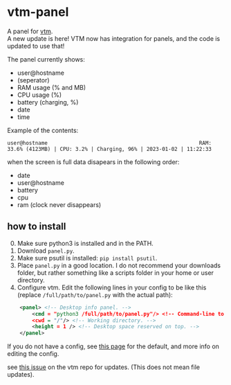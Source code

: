 # vtm-panel
A panel for [vtm](https://github.com/netxs-group/vtm).  
A new update is here! VTM now has integration for panels, and the code is updated to use that!

The panel
currently shows:
- user@hostname
- (seperator)
- RAM usage (% and MB)
- CPU usage (%)
- battery (charging, %)
- date
- time

Example of the contents:
```
user@hostname                                                 RAM: 33.6% (4123MB) | CPU: 3.2% | Charging, 96% | 2023-01-02 | 11:22:33
```

when the screen is full data disapears in the following order:
- date
- user@hostname
- battery
- cpu
- ram
  (clock never disappears)

## how to install
0. Make sure python3 is installed and in the PATH.
1. Download `panel.py`.
2. Make sure psutil is installed: `pip install psutil`.
3. Place `panel.py` in a good location. I do not recommend your downloads folder, but rather something like a scripts folder in your home or user directory.
4. Configure vtm. Edit the following lines in your config to be like this (replace `/full/path/to/panel.py` with the actual path):
```xml
    <panel> <!-- Desktop info panel. -->
        <cmd = "python3 /full/path/to/panel.py"/> <!-- Command-line to activate. -->
        <cwd = "/"/> <!-- Working directory. -->
        <height = 1 /> <!-- Desktop space reserved on top. -->
    </panel>
```
If you do not have a config, see [this page](https://github.com/netxs-group/vtm/blob/master/doc/settings.md) for the default, and more info on editing the config.


see [this issue](https://github.com/netxs-group/vtm/issues/397) on the vtm repo for updates. (This does not mean file updates).
